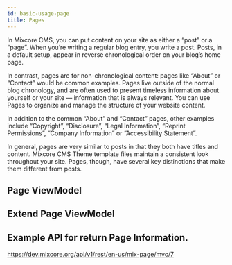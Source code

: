 ```yaml
---
id: basic-usage-page
title: Pages
---
```

In Mixcore CMS, you can put content on your site as either a “post” or a “page”. When you’re writing a regular blog entry, you write a post. Posts, in a default setup, appear in reverse chronological order on your blog’s home page.

In contrast, pages are for non-chronological content: pages like “About” or “Contact” would be common examples. Pages live outside of the normal blog chronology, and are often used to present timeless information about yourself or your site — information that is always relevant. You can use Pages to organize and manage the structure of your website content.

In addition to the common “About” and “Contact” pages, other examples include “Copyright”, “Disclosure”, “Legal Information”, “Reprint Permissions”, “Company Information” or “Accessibility Statement”.

In general, pages are very similar to posts in that they both have titles and content. Mixcore CMS Theme template files maintain a consistent look throughout your site. Pages, though, have several key distinctions that make them different from posts.

## Page ViewModel

## Extend Page ViewModel

## Example API for return Page Information.
https://dev.mixcore.org/api/v1/rest/en-us/mix-page/mvc/7
